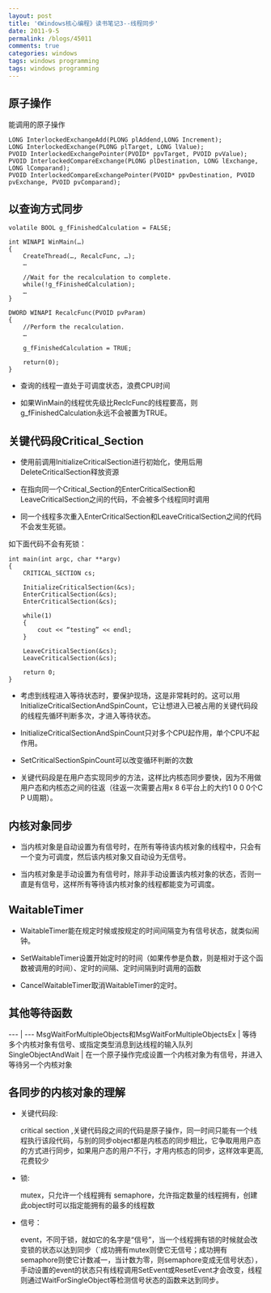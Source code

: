 ```yaml
---
layout: post
title: '《Windows核心编程》读书笔记3--线程同步'
date: 2011-9-5
permalink: /blogs/45011
comments: true
categories: windows
tags: windows programming
tags: windows programming
---
```


## 原子操作

能调用的原子操作

    LONG InterlockedExchangeAdd(PLONG plAddend,LONG Increment);
    LONG InterlockedExchange(PLONG plTarget, LONG lValue);
    PVOID InterlockedExchangePointer(PVOID* ppvTarget, PVOID pvValue);
    PVOID InterlockedCompareExchange(PLONG plDestination, LONG lExchange, LONG lComparand);
    PVOID InterlockedCompareExchangePointer(PVOID* ppvDestination, PVOID pvExchange, PVOID pvComparand);

<!--more-->

## 以查询方式同步

    volatile BOOL g_fFinishedCalculation = FALSE;

    int WINAPI WinMain(…)
    {
        CreateThread(…, RecalcFunc, …);
        …

        //Wait for the recalculation to complete. 
        while(!g_fFinishedCalculation);
        …
    }

    DWORD WINAPI RecalcFunc(PVOID pvParam)
    {
        //Perform the recalculation. 
        …

        g_fFinishedCalculation = TRUE;

        return(0);
    }

- 查询的线程一直处于可调度状态，浪费CPU时间

- 如果WinMain的线程优先级比ReclcFunc的线程要高，则g\_fFinishedCalculation永远不会被置为TRUE。

## 关键代码段Critical\_Section

- 使用前调用InitializeCriticalSection进行初始化，使用后用DeleteCriticalSection释放资源

- 在指向同一个Critical\_Section的EnterCriticalSection和LeaveCriticalSection之间的代码，不会被多个线程同时调用

- 同一个线程多次重入EnterCriticalSection和LeaveCriticalSection之间的代码不会发生死锁。

如下面代码不会有死锁：

    int main(int argc, char **argv)
    {
        CRITICAL_SECTION cs;

        InitializeCriticalSection(&cs);
        EnterCriticalSection(&cs);
        EnterCriticalSection(&cs);

        while(1)
        {
            cout << “testing” << endl;
        }

        LeaveCriticalSection(&cs);
        LeaveCriticalSection(&cs);

        return 0;
    }

- 考虑到线程进入等待状态时，要保护现场，这是非常耗时的。这可以用InitializeCriticalSectionAndSpinCount，它让想进入已被占用的关键代码段的线程先循环判断多次，才进入等待状态。

- InitializeCriticalSectionAndSpinCount只对多个CPU起作用，单个CPU不起作用。

- SetCriticalSectionSpinCount可以改变循环判断的次数

- 关键代码段是在用户态实现同步的方法，这样比内核态同步要快，因为不用做用户态和内核态之间的往返（往返一次需要占用x 8 6平台上的大约1 0 0 0个C P U周期）。

## 内核对象同步

- 当内核对象是自动设置为有信号时，在所有等待该内核对象的线程中，只会有一个变为可调度，然后该内核对象又自动设为无信号。

- 当内核对象是手动设置为有信号时，除非手动设置该内核对象的状态，否则一直是有信号，这样所有等待该内核对象的线程都能变为可调度。

## WaitableTimer

- WaitableTimer能在规定时候或按规定的时间间隔变为有信号状态，就类似闹钟。

- SetWaitableTimer设置开始定时的时间（如果传参是负数，则是相对于这个函数被调用的时间）、定时的间隔、定时间隔到时调用的函数

- CancelWaitableTimer取消WaitableTimer的定时。

## 其他等待函数

--- | ---
MsgWaitForMultipleObjects和MsgWaitForMultipleObjectsEx | 等待多个内核对象有信号、或指定类型消息到达线程的输入队列
SingleObjectAndWait | 在一个原子操作完成设置一个内核对象为有信号，并进入等待另一个内核对象

## 各同步的内核对象的理解

- 关键代码段:

    critical section ,关键代码段之间的代码是原子操作，同一时间只能有一个线程执行该段代码，与别的同步object都是内核态的同步相比，它争取用用户态的方式进行同步，如果用户态的用户不行，才用内核态的同步，这样效率更高,花费较少

- 锁:

    mutex，只允许一个线程拥有
    semaphore，允许指定数量的线程拥有，创建此object时可以指定能拥有的最多的线程数

- 信号：

    event，不同于锁，就如它的名字是“信号”，当一个线程拥有锁的时候就会改变锁的状态以达到同步（`成功拥有mutex则使它无信号；成功拥有semaphore则使它计数减一，当计数为零，则semaphore变成无信号状态），手动设置的event的状态只有线程调用SetEvent或ResetEvent才会改变，线程则通过WaitForSingleObject等检测信号状态的函数来达到同步。
